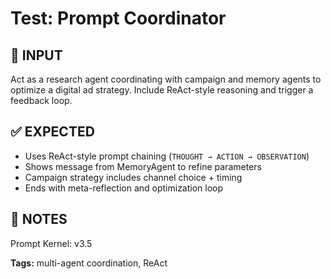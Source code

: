 # Test: Prompt Coordinator

## 💬 INPUT
Act as a research agent coordinating with campaign and memory agents to optimize a digital ad strategy. Include ReAct-style reasoning and trigger a feedback loop.

## ✅ EXPECTED
- Uses ReAct-style prompt chaining (`THOUGHT → ACTION → OBSERVATION`)
- Shows message from MemoryAgent to refine parameters
- Campaign strategy includes channel choice + timing
- Ends with meta-reflection and optimization loop

## 🔁 NOTES
Prompt Kernel: v3.5

**Tags:** multi-agent coordination, ReAct
